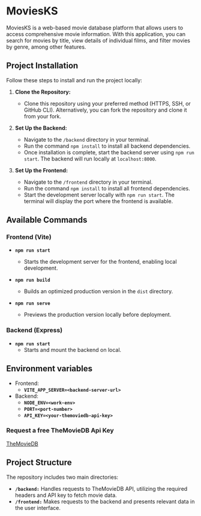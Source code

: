 # MoviesKS

MoviesKS is a web-based movie database platform that allows users to access comprehensive movie information. With this application, you can search for movies by title, view details of individual films, and filter movies by genre, among other features.

## Project Installation

Follow these steps to install and run the project locally:

1. **Clone the Repository:**

   - Clone this repository using your preferred method (HTTPS, SSH, or GitHub CLI). Alternatively, you can fork the repository and clone it from your fork.

2. **Set Up the Backend:**

   - Navigate to the `/backend` directory in your terminal.
   - Run the command `npm install` to install all backend dependencies.
   - Once installation is complete, start the backend server using `npm run start`. The backend will run locally at `localhost:8000`.

3. **Set Up the Frontend:**
   - Navigate to the `/frontend` directory in your terminal.
   - Run the command `npm install` to install all frontend dependencies.
   - Start the development server locally with `npm run start`. The terminal will display the port where the frontend is available.

## Available Commands

### Frontend (Vite)

- **`npm run start`**

  - Starts the development server for the frontend, enabling local development.

- **`npm run build`**

  - Builds an optimized production version in the `dist` directory.

- **`npm run serve`**
  - Previews the production version locally before deployment.

### Backend (Express)

- **`npm run start`**
  - Starts and mount the backend on local.

## Environment variables

- Frontend:
  - **`VITE_APP_SERVER=<backend-server-url>`**
- Backend:
  - **`NODE_ENV=<work-env>`**
  - **`PORT=<port-number>`**
  - **`API_KEY=<your-themoviedb-api-key>`**

### Request a free TheMovieDB Api Key

[TheMovieDB](https://www.themoviedb.org 'TheMovieDB')

## Project Structure

The repository includes two main directories:

- **`/backend:`** Handles requests to TheMovieDB API, utilizing the required headers and API key to fetch movie data.
- **`/frontend:`** Makes requests to the backend and presents relevant data in the user interface.
